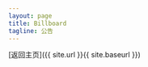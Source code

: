 ```yaml
---
layout: page
title: Billboard
tagline: 公告
---
```

<article>

</article>


[返回主页]({{ site.url }}{{ site.baseurl }})
